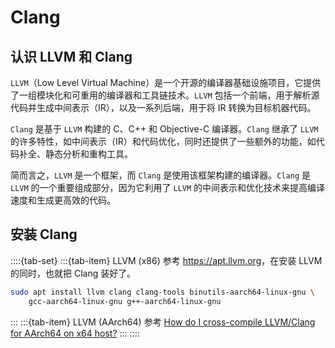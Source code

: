 # Clang

## 认识 LLVM 和 Clang

`LLVM`（Low Level Virtual Machine）是一个开源的编译器基础设施项目，它提供了一组模块化和可重用的编译器和工具链技术。`LLVM` 包括一个前端，用于解析源代码并生成中间表示（IR），以及一系列后端，用于将 IR 转换为目标机器代码。

`Clang` 是基于 `LLVM` 构建的 C、C++ 和 Objective-C 编译器。`Clang` 继承了 `LLVM` 的许多特性，如中间表示（IR）和代码优化，同时还提供了一些额外的功能，如代码补全、静态分析和重构工具。

简而言之，`LLVM` 是一个框架，而 `Clang` 是使用该框架构建的编译器。`Clang` 是 `LLVM` 的一个重要组成部分，因为它利用了 `LLVM` 的中间表示和优化技术来提高编译速度和生成更高效的代码。

## 安装 Clang

::::{tab-set}
:::{tab-item} LLVM (x86)
参考 <https://apt.llvm.org>，在安装 LLVM 的同时，也就把 Clang 装好了。

```bash
sudo apt install llvm clang clang-tools binutils-aarch64-linux-gnu \
    gcc-aarch64-linux-gnu g++-aarch64-linux-gnu
```
:::
:::{tab-item} LLVM (AArch64)
参考 [How do I cross-compile LLVM/Clang for AArch64 on x64 host?](https://stackoverflow.com/questions/61771494/how-do-i-cross-compile-llvm-clang-for-aarch64-on-x64-host)
:::
::::
